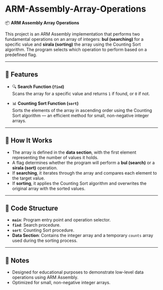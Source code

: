 # ARM-Assembly-Array-Operations

📦 **ARM Assembly Array Operations**

This project is an ARM Assembly implementation that performs two fundamental operations on an array of integers: **bul (searching)** for a specific value and **sirala (sorting)** the array using the Counting Sort algorithm. The program selects which operation to perform based on a predefined flag.

---

## 📌 Features

- 🔍 **Search Function (`find`)**  
  Scans the array for a specific value and returns `1` if found, or `0` if not.

- 📊 **Counting Sort Function (`sort`)**  
  Sorts the elements of the array in ascending order using the Counting Sort algorithm — an efficient method for small, non-negative integer arrays.

---

## 📑 How It Works

- The array is defined in the **data section**, with the first element representing the number of values it holds.
- A flag determines whether the program will perform a **bul (search)** or a **sirala (sort)** operation.
- If **searching**, it iterates through the array and compares each element to the target value.
- If **sorting**, it applies the Counting Sort algorithm and overwrites the original array with the sorted values.

---

## 📂 Code Structure

- **`main`**: Program entry point and operation selector.
- **`find`**: Search procedure.
- **`sort`**: Counting Sort procedure.
- **Data Section**: Contains the integer array and a temporary `counts` array used during the sorting process.

---

## 📝 Notes

- Designed for educational purposes to demonstrate low-level data operations using ARM Assembly.
- Optimized for small, non-negative integer arrays.
